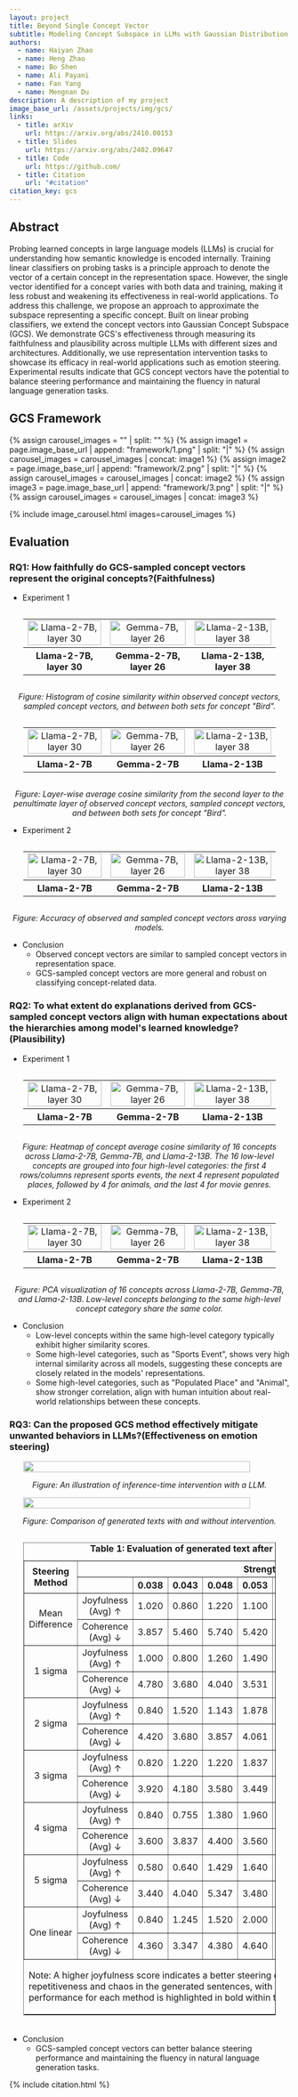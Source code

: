 ```yaml
---
layout: project
title: Beyond Single Concept Vector
subtitle: Modeling Concept Subspace in LLMs with Gaussian Distribution
authors:
  - name: Haiyan Zhao
  - name: Heng Zhao
  - name: Bo Shen
  - name: Ali Payani
  - name: Fan Yang
  - name: Mengnan Du
description: A description of my project
image_base_url: /assets/projects/img/gcs/
links:
  - title: arXiv
    url: https://arxiv.org/abs/2410.00153
  - title: Slides
    url: https://arxiv.org/abs/2402.09647
  - title: Code
    url: https://github.com/
  - title: Citation
    url: "#citation"
citation_key: gcs
---
```



## Abstract
Probing learned concepts in large language models (LLMs) is crucial for understanding how semantic knowledge is encoded internally. Training linear classifiers on probing tasks is a principle approach to denote the vector of a certain concept in the representation space. However, the single vector identified for a concept varies with both data and training, making it less robust and weakening its effectiveness in real-world applications. To address this challenge, we propose an approach to approximate the subspace representing a specific concept. Built on linear probing classifiers, we extend the concept vectors into Gaussian Concept Subspace (GCS). We demonstrate GCS's effectiveness through measuring its faithfulness and plausibility across multiple LLMs with different sizes and architectures. Additionally, we use representation intervention tasks to showcase its efficacy in real-world applications such as emotion steering. Experimental results indicate that GCS concept vectors have the potential to balance steering performance and maintaining the fluency in natural language generation tasks.

## GCS Framework

{% assign carousel_images = "" | split: "" %}
{% assign image1 = page.image_base_url | append: "framework/1.png" | split: "|" %}
{% assign carousel_images = carousel_images | concat: image1 %}
{% assign image2 = page.image_base_url | append: "framework/2.png" | split: "|" %}
{% assign carousel_images = carousel_images | concat: image2 %}
{% assign image3 = page.image_base_url | append: "framework/3.png" | split: "|" %}
{% assign carousel_images = carousel_images | concat: image3 %}

{% include image_carousel.html images=carousel_images %}

## Evaluation
### <strong>RQ1</strong>: How faithfully do GCS-sampled concept vectors represent the original concepts?(Faithfulness)
- Experiment 1

<div style="display: flex; justify-content: center;">
  <table style="width: 90%;">
    <tr>
      <td style="text-align: center;"><img src="{{ '/assets/projects/img/gcs/fig/hist/l7-hist-Bird-30.png' | relative_url }}" alt="Llama-2-7B, layer 30" style="width: 100%; max-width: 300px;"></td>
      <td style="text-align: center;"><img src="{{ '/assets/projects/img/gcs/fig/hist/g7-hist-Bird-26.png' | relative_url }}" alt="Gemma-7B, layer 26" style="width: 100%; max-width: 300px;"></td>
      <td style="text-align: center;"><img src="{{ '/assets/projects/img/gcs/fig/hist/l13-hist-Bird-38.png' | relative_url }}" alt="Llama-2-13B, layer 38" style="width: 100%; max-width: 300px;"></td>
    </tr>
    <tr>
      <th style="text-align: center;">Llama-2-7B, layer 30</th>
      <th style="text-align: center;">Gemma-2-7B, layer 26</th>
      <th style="text-align: center;">Llama-2-13B, layer 38</th>
    </tr>
  </table>
</div>
<p style="text-align: center;"><em>Figure: Histogram of cosine similarity within observed concept vectors, sampled concept vectors,
and between both sets for concept "Bird".</em></p>

<div style="display: flex; justify-content: center;">
  <table style="width: 90%;">
    <tr>
      <td style="text-align: center;"><img src="{{ '/assets/projects/img/gcs/fig/hist/l7-Averaged-similarities-Bird-o-s-1000.png' | relative_url }}" alt="Llama-2-7B, layer 30" style="width: 100%; max-width: 300px;"></td>
      <td style="text-align: center;"><img src="{{ '/assets/projects/img/gcs/fig/hist/g7-Averaged-similarities-Bird-o-s-1000.png' | relative_url }}" alt="Gemma-7B, layer 26" style="width: 100%; max-width: 300px;"></td>
      <td style="text-align: center;"><img src="{{ '/assets/projects/img/gcs/fig/hist/l13-Averaged-similarities-Bird-o-s-1000.png' | relative_url }}" alt="Llama-2-13B, layer 38" style="width: 100%; max-width: 300px;"></td>
    </tr>
    <tr>
      <th style="text-align: center;">Llama-2-7B</th>
      <th style="text-align: center;">Gemma-2-7B</th>
      <th style="text-align: center;">Llama-2-13B</th>
    </tr>
  </table>
</div>
<p style="text-align: center;"><em>Figure: Layer-wise average cosine similarity from the second layer to the penultimate layer of observed concept vectors, sampled concept vectors, and between both sets for concept "Bird".</em></p>

- Experiment 2
<div style="display: flex; justify-content: center;">
  <table style="width: 90%;">
    <tr>
      <td style="text-align: center;"><img src="{{ '/assets/projects/img/gcs/fig/acc/l7-Averaged-accuracy-Bird-o-s-1000.png' | relative_url }}" alt="Llama-2-7B, layer 30" style="width: 100%; max-width: 300px;"></td>
      <td style="text-align: center;"><img src="{{ '/assets/projects/img/gcs/fig/acc/g7-Averaged-accuracy-Bird-o-s-1000.png' | relative_url }}" alt="Gemma-7B, layer 26" style="width: 100%; max-width: 300px;"></td>
      <td style="text-align: center;"><img src="{{ '/assets/projects/img/gcs/fig/acc/l13-Averaged-accuracy-Bird-o-s-1000.png' | relative_url }}" alt="Llama-2-13B, layer 38" style="width: 100%; max-width: 300px;"></td>
    </tr>
    <tr>
      <th style="text-align: center;">Llama-2-7B</th>
      <th style="text-align: center;">Gemma-2-7B</th>
      <th style="text-align: center;">Llama-2-13B</th>
    </tr>
  </table>
</div>
<p style="text-align: center;"><em>Figure: Accuracy of observed and sampled concept vectors aross varying models.</em></p>

- Conclusion
  - Observed concept vectors are similar to sampled concept vectors in representation space.
  - GCS-sampled concept vectors are more general and robust on classifying concept-related data.

### <strong>RQ2</strong>: To what extent do explanations derived from GCS-sampled concept vectors align with human expectations about the hierarchies among model's learned knowledge?(Plausibility)
- Experiment 1
<div style="display: flex; justify-content: center;">
  <table style="width: 90%;">
    <tr>
      <td style="text-align: center;"><img src="{{ '/assets/projects/img/gcs/fig/heatmap/l7-sim-mat-s-30.png' | relative_url }}" alt="Llama-2-7B, layer 30" style="width: 100%; max-width: 300px;"></td>
      <td style="text-align: center;"><img src="{{ '/assets/projects/img/gcs/fig/heatmap/g7-sim-mat-s-26.png' | relative_url }}" alt="Gemma-7B, layer 26" style="width: 100%; max-width: 300px;"></td>
      <td style="text-align: center;"><img src="{{ '/assets/projects/img/gcs/fig/heatmap/l13-sim-mat-s-38.png' | relative_url }}" alt="Llama-2-13B, layer 38" style="width: 100%; max-width: 300px;"></td>
    </tr>
    <tr>
      <th style="text-align: center;">Llama-2-7B</th>
      <th style="text-align: center;">Gemma-2-7B</th>
      <th style="text-align: center;">Llama-2-13B</th>
    </tr>
  </table>
</div>
<p style="text-align: center;"><em>Figure: Heatmap of concept average cosine similarity of 16 concepts across Llama-2-7B, Gemma-7B, and Llama-2-13B. The 16 low-level concepts are grouped into four high-level categories: the first 4 rows/columns represent sports events, the next 4 represent populated places, followed by 4 for animals, and the last 4 for movie genres.</em></p>

- Experiment 2
<div style="display: flex; justify-content: center;">
  <table style="width: 90%;">
    <tr>
      <td style="text-align: center;"><img src="{{ '/assets/projects/img/gcs/fig/pca/l7-pca_sampled_layer_30.png' | relative_url }}" alt="Llama-2-7B, layer 30" style="width: 100%; max-width: 300px;"></td>
      <td style="text-align: center;"><img src="{{ '/assets/projects/img/gcs/fig/pca/g7-pca_sampled_layer_27.png' | relative_url }}" alt="Gemma-7B, layer 26" style="width: 100%; max-width: 300px;"></td>
      <td style="text-align: center;"><img src="{{ '/assets/projects/img/gcs/fig/pca/l13-pca_sampled_layer_38.png' | relative_url }}" alt="Llama-2-13B, layer 38" style="width: 100%; max-width: 300px;"></td>
    </tr>
    <tr>
      <th style="text-align: center;">Llama-2-7B</th>
      <th style="text-align: center;">Gemma-2-7B</th>
      <th style="text-align: center;">Llama-2-13B</th>
    </tr>
  </table>
</div>
<p style="text-align: center;"><em>Figure: PCA visualization of 16 concepts across Llama-2-7B, Gemma-7B, and Llama-2-13B.
Low-level concepts belonging to the same high-level concept category share the same color.</em></p>

- Conclusion
  - Low-level concepts within the same high-level category typically exhibit higher similarity scores.
  - Some high-level categories, such as "Sports Event", shows very high internal similarity across all models, suggesting these concepts are closely related in the models' representations.
  - Some high-level categories, such as "Populated Place" and "Animal", show stronger correlation, align with human intuition about real-world relationships between these concepts.

### <strong>RQ3</strong>: Can the proposed GCS method effectively mitigate unwanted behaviors in LLMs?(Effectiveness on emotion steering)
<div style="display: flex; justify-content: center;">
  <img src="{{ '/assets/projects/img/gcs/fig/intervention.png' | relative_url }}" style="width: 90%; max-width: 800px;">
</div>
<p style="text-align: center;"><em>Figure: An illustration of inference-time intervention with a LLM.</em></p>

<div style="display: flex; justify-content: center;">
  <img src="{{ '/assets/projects/img/gcs/fig/intervention_exp.png' | relative_url }}" style="width: 90%; max-width: 800px;">
</div>
<p style="text-align: center;"><em>Figure: Comparison of generated texts with and without intervention.</em></p>

<div style="display: flex; justify-content: center;">
<table border="1" style="width: 90%; border-collapse: collapse; margin-bottom: 20px; text-align: center;">
  <caption><strong>Table 1: Evaluation of generated text after adding steering vectors.</strong></caption>
  <thead>
    <tr>
      <th rowspan="2" style="text-align: center; vertical-align: middle;">Steering Method</th>
      <th colspan="10" style="text-align: center;">Strength</th>
    </tr>
    <tr>
      <th style="text-align: center;"></th>
      <th style="text-align: center;">0.038</th>
      <th style="text-align: center;">0.043</th>
      <th style="text-align: center;">0.048</th>
      <th style="text-align: center;">0.053</th>
      <th style="text-align: center;">0.059</th>
      <th style="text-align: center;">0.064</th>
      <th style="text-align: center;">0.069</th>
      <th style="text-align: center;">0.074</th>
      <th style="text-align: center;">0.080</th>
    </tr>
  </thead>
  <tbody>
    <tr>
      <td rowspan="2">Mean Difference</td>
      <td>Joyfulness (Avg) ↑</td>
      <td>1.020</td><td>0.860</td><td>1.220</td><td>1.100</td><td>1.653</td><td>1.245</td><td><strong>1.800</strong></td><td>1.780</td><td>1.260</td>
    </tr>
    <tr>
      <td>Coherence (Avg) ↓</td>
      <td>3.857</td><td>5.460</td><td>5.740</td><td>5.420</td><td>5.571</td><td>6.306</td><td><strong>5.440</strong></td><td>4.420</td><td>3.420</td>
    </tr>
    <tr>
      <td rowspan="2">1 sigma</td>
      <td>Joyfulness (Avg) ↑</td>
      <td>1.000</td><td>0.800</td><td>1.260</td><td>1.490</td><td>2.120</td><td><strong>2.980</strong></td><td>2.280</td><td>1.776</td><td>2.160</td>
    </tr>
    <tr>
      <td>Coherence (Avg) ↓</td>
      <td>4.780</td><td>3.680</td><td>4.040</td><td>3.531</td><td>4.860</td><td><strong>4.857</strong></td><td>6.480</td><td>5.347</td><td>5.800</td>
    </tr>
    <tr>
      <td rowspan="2">2 sigma</td>
      <td>Joyfulness (Avg) ↑</td>
      <td>0.840</td><td>1.520</td><td>1.143</td><td>1.878</td><td><strong>2.625</strong></td><td>2.458</td><td>2.520</td><td>2.340</td><td>1.960</td>
    </tr>
    <tr>
      <td>Coherence (Avg) ↓</td>
      <td>4.420</td><td>3.680</td><td>3.857</td><td>4.061</td><td><strong>5.854</strong></td><td>6.688</td><td>6.460</td><td>6.360</td><td>6.520</td>
    </tr>
    <tr>
      <td rowspan="2">3 sigma</td>
      <td>Joyfulness (Avg) ↑</td>
      <td>0.820</td><td>1.220</td><td>1.220</td><td>1.837</td><td>2.460</td><td><strong>2.571</strong></td><td>2.388</td><td>2.510</td><td>1.854</td>
    </tr>
    <tr>
      <td>Coherence (Avg) ↓</td>
      <td>3.920</td><td>4.180</td><td>3.580</td><td>3.449</td><td>5.120</td><td><strong>5.633</strong></td><td>6.204</td><td>6.633</td><td>5.542</td>
    </tr>
    <tr>
      <td rowspan="2">4 sigma</td>
      <td>Joyfulness (Avg) ↑</td>
      <td>0.840</td><td>0.755</td><td>1.380</td><td>1.960</td><td><strong>2.280</strong></td><td>2.224</td><td>2.612</td><td>2.720</td><td>1.520</td>
    </tr>
    <tr>
      <td>Coherence (Avg) ↓</td>
      <td>3.600</td><td>3.837</td><td>4.400</td><td>3.560</td><td><strong>4.720</strong></td><td>5.878</td><td>6.653</td><td>6.800</td><td>4.200</td>
    </tr>
    <tr>
      <td rowspan="2">5 sigma</td>
      <td>Joyfulness (Avg) ↑</td>
      <td>0.580</td><td>0.640</td><td>1.429</td><td>1.640</td><td><strong>2.458</strong></td><td>1.680</td><td>2.333</td><td>2.224</td><td>2.220</td>
    </tr>
    <tr>
      <td>Coherence (Avg) ↓</td>
      <td>3.440</td><td>4.040</td><td>5.347</td><td>3.480</td><td><strong>4.771</strong></td><td>5.900</td><td>5.625</td><td>5.694</td><td>4.980</td>
    </tr>
    <tr>
      <td rowspan="2">One linear</td>
      <td>Joyfulness (Avg) ↑</td>
      <td>0.840</td><td>1.245</td><td>1.520</td><td>2.000</td><td>2.292</td><td>2.580</td><td><strong>3.020</strong></td><td>2.480</td><td>2.080</td>
    </tr>
    <tr>
      <td>Coherence (Avg) ↓</td>
      <td>4.360</td><td>3.347</td><td>4.380</td><td>4.640</td><td>5.208</td><td>6.020</td><td><strong>5.918</strong></td><td>6.780</td><td>6.340</td>
    </tr>
    <tr>
      <td colspan="11" style="border: none; text-align: left;">
        <p>Note: A higher joyfulness score indicates a better steering effect. Coherence measures the repetitiveness and chaos in the generated sentences, with lower values being preferable. The best performance for each method is highlighted in bold within the table.</p>
      </td>
    </tr>
  </tbody>
</table>
</div>


- Conclusion
  - GCS-sampled concept vectors can better balance steering performance and maintaining the fluency in natural language generation tasks.


{% include citation.html %}


